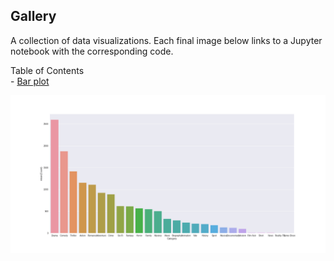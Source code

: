 ## Gallery
A collection of data visualizations. Each final image below links to a Jupyter notebook with the corresponding code.

Table of Contents   
	- [Bar plot](#barplot)   

<a name="barplot"></a>
[![png](visualizations/figures/barplot.png)](../visualizations/barplot)


